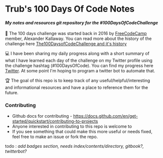 # **Trub's 100 Days Of Code Notes** 
  
  #### *My notes and resources git repository for the #100DaysOfCodeChallenge*
  
 📖 The 100 days challenge was started back in 2016 by [FreeCodeCamp](www.freecodecamp.org) member, Alexander Kallaway. You can read more about the history of the challenge here [The100DaysofCodeChallenge and it's history](https://www.freecodecamp.org/news/the-crazy-history-of-the-100daysofcode-challenge-and-why-you-should-try-it-for-2018-6c89a76e298d/)
  
 💻 I have been sharing my daily progress along with a short summary of what I have learned each day of the challenge on my Twitter profile using the      challenge hashtag (#100DaysOfCode). You can find my progress here [Twitter](www.twitter.com/marcusdiedrich1). At some point I'm hoping to program a twitter bot to automate that.

 🏆 The goal of this repo is to keep track of any useful/helpful/interesting and informational resources and have a place to reference them for the future. 

### Contributing 
  - Github docs for contributing - https://docs.github.com/en/get-started/quickstart/contributing-to-projects
  - Anyone interested in contributing to this repo is welcome to 
  - If you see something that could make this more useful or needs fixed, feel free to make an issue or fork the repo.
  
todo : *add badges section, needs index/contents/directory, gitbook?, twitterbot?* 
